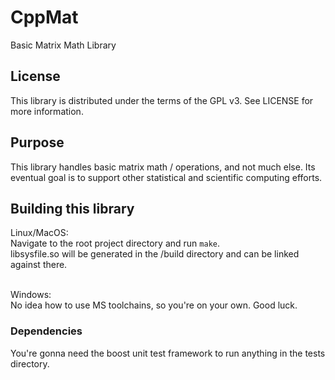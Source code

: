 # CppMat
Basic Matrix Math Library

## License
This library is distributed under the terms of the GPL v3.  See LICENSE for more information.

## Purpose
This library handles basic matrix math / operations, and not much else.  Its eventual goal is to support other statistical and scientific computing efforts.

## Building this library
Linux/MacOS:<br>
Navigate to the root project directory and run `make`.<br>
libsysfile.so will be generated in the /build directory and can be linked against there.<br><br>

Windows:<br>
No idea how to use MS toolchains, so you're on your own.  Good luck.

### Dependencies
You're gonna need the boost unit test framework to run anything in the tests directory.